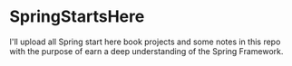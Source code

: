 # SpringStartsHere
I'll upload all Spring start here book projects and some notes in this repo with the purpose of earn a deep understanding of the Spring Framework.
